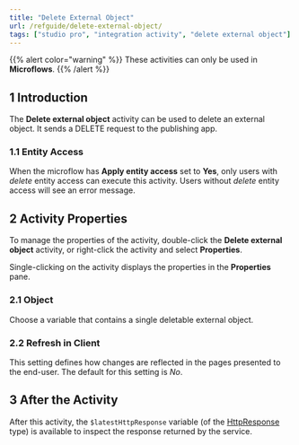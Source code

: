 ```yaml
---
title: "Delete External Object"
url: /refguide/delete-external-object/
tags: ["studio pro", "integration activity", "delete external object"]
---
```

{{% alert color="warning" %}}
These activities can only be used in **Microflows**.
{{% /alert %}}

## 1 Introduction

The **Delete external object** activity can be used to delete an external object. It sends a DELETE request to the publishing app.

### 1.1 Entity Access

When the microflow has **Apply entity access** set to **Yes**, only users with *delete* entity access can execute this activity. Users without *delete* entity access will see an error message.

## 2 Activity Properties

To manage the properties of the activity, double-click the **Delete external object** activity, or right-click the activity and select **Properties**. 

Single-clicking on the activity displays the properties in the **Properties** pane.

### 2.1 Object

Choose a variable that contains a single deletable external object.

### 2.2 Refresh in Client

This setting defines how changes are reflected in the pages presented to the end-user. The default for this setting is *No*.

## 3 After the Activity

After this activity, the `$latestHttpResponse` variable (of the [HttpResponse](/refguide/http-request-and-response-entities/#http-response) type) is available to inspect the response returned by the service.
